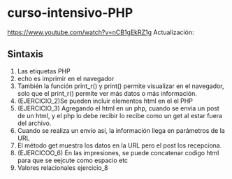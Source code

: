# curso-intensivo-PHP

https://www.youtube.com/watch?v=nCB1gEkRZ1g
Actualización: 
## Sintaxis
1. Las etiquetas PHP <?php ?>
2. echo es imprimir en el navegador
3. También la función print_r() y print() permite visualizar en el navegador, solo que el print_r() permite ver más datos o más información.
4. (EJERCICIO_2)Se pueden incluir elementos html en el el PHP
5. (EJERCICIO_3) Agregando el html en un php, cuando se envia un post de un html, y el php lo debe recibir lo recibe como un get al estar fuera del archivo.
6. Cuando se realiza un envío así, la información llega en parámetros de la URL
7. El método get muestra los datos en la URL pero el post los recepciona.
8. (EJERCICOO_6) En las impresiones, se puede concatenar codigo html para que se eejcute como espacio etc
9. Valores relacionales ejercicio_8